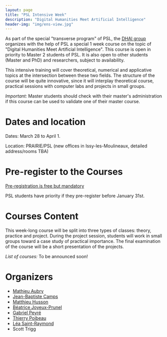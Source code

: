 ```yaml
---
layout: page
title: "PSL Intensive Week"
description: "Digital Humanities Meet Artificial Intelligence"
header-img: "img/ens-view.jpg"
---
```


As part of the special "transverse program" of PSL, the [DHAI group](https://dhai-seminar.github.io/) organizes with the help of PSL a special 1 week course on the topic of "Digital Humanities Meet Artificial Intelligence". This course is open in priority to Master 2 students of PSL. It is also open to other students (Master and PhD) and researchers, subject to availability.

This intensive training will cover theoretical, numerical and applicative topics at the intersection between these two fields. The structure of the course will be quite innovative, since it will interplay theoretical course, practical sessions with computer labs and projects in small groups.

_Important:_ Master students should check with their master's administration if this course can be used to validate one of their master course.

Dates and location
============================

Dates: March 28 to April 1.

Location: PRAIRIE/PSL (new offices in Issy-les-Moulineaux, detailed address/rooms TBA)

Pre-register to the Courses
============================

[Pre-registration is free but mandatory](https://forms.gle/xzJikS7YF1B2hrrk9)

PSL students have priority if they pre-register before January 31st.

Courses Content
============================

This week-long course will be split into three types of classes: theory, practice and project. During the project session, students will work in small groups toward a case study of practical importance. The final examination of the course will be a short presentation of the projects.

_List of  courses:_ To be announced soon!

<!-- 
- Course 1: [Léa Saint-Raymond](https://u-paris10.academia.edu/LéaSaintRaymond), _Quantitative data analysis and cartography_.
- Course 2: [Mathieu Aubry](http://imagine.enpc.fr/~aubrym/), _Computer vision for the humanities_.
- Course 3: [Béatrice Joyeux-Prunel](https://www.unige.ch/lettres/humanites-numeriques/fr/equipe/collaborateurs/prof-beatrice-joyeux-prunel/), _Art History and AI: Data Science applied to Visual Contagions_.
- Course 4: [Jean-Baptiste Camps](http://www.chartes.psl.eu/fr/jean-baptiste-camps) and [Thierry Poibeau](https://www.lattice.cnrs.fr/membres/direction/thierry-poibeau/), _Introduction to Digital Philology and natural language processing_.
- Course 5: [Ségolène Albouy and Matthieu Husson](https://syrte.obspm.fr/spip/science/histoire/membres-de-l-equipe/article/matthieu-husson), _History of astronomy and AI_.

_The practical sessions will feature:_
- Python programming for AI.
- Digital Sources and Tools for the Humanities.

_Examples of projects include:_
- Computer vision and digital heritage.
- Computational table exploration for Alfonsine astronomy.
- Automatic discovery of chronologic and geographic circulation of artistic styles.
- Improving the GROBID software for semantic description of semi-structured data.
- ...


Schedule
============================

TBA.
 -->

<!-- <div align="center">
<img src="../master-data/timing.png" width="600"/>
</div> -->

<!--
Detailed contents
============================

**Course 1: [Léa Saint-Raymond](https://u-paris10.academia.edu/LéaSaintRaymond), _Quantitative data analysis and cartography_:**

This course offers training in computational data analysis. Students will receive the following theoretical and practical basics:
- Basic statistics and econometrics
- Factor analysis
- Network Analysis
- Cartography

At the end of this training, students will be able to explore a corpus of data and analyze it from a quantitative and relational perspective. They will master the following software:
- R
- QGis
- Gephi
- and, for the exploratory part, Palladio

The project will take as its starting point an exhaustive corpus of exhibitions that took place in Toulouse between 1907 and 1939. The students will question the social and prosopographic logics of the exhibitors (the "artistes méridionaux"), analyze the sale price of the exhibited works, and conduct a textual and geographical analysis of the titles.


**Course 2: [Mathieu Aubry](http://imagine.enpc.fr/~aubrym/), _Computer vision for the humanities_:**

- Introduction to Computer Vision with a specific focus on Deep Learning. We will introduce the basic principles of Machine Learning and Neural Networks for Computer Vision applications. We will outline the specific difficulties of applications to historical and artistic data, standard use cases in digital humanity (image search, document segmentation, image recognition) and examples of specific projects on [artwork price prediction](https://papers.ssrn.com/sol3/papers.cfm?abstract_id=3347175), [historical watermark recognition](http://imagine.enpc.fr/~shenx/Watermark/), [pattern recognition](http://imagine.enpc.fr/~shenx/ArtMiner/) and [discovery in artwork datasets](http://imagine.enpc.fr/~shenx/ArtMiner/).

**Course 3: [Béatrice Joyeux-Prunel](https://www.unige.ch/lettres/humanites-numeriques/fr/equipe/collaborateurs/prof-beatrice-joyeux-prunel/), _Art History and AI: Data Science applied to Visual Contagions_:**

- _How do images circulate; what makes a visual blockbuster? Is it possible to study whether in globalisation, over the long term, cultures have converged - and to study it through images?_ We often speak of cultural globalisation as early as the 19th century, which accelerated after 1945, and that the regime of circulation of information and images has accelerated even more since the Internet. But little is known about the channels, factors, and speed of this globalisation. Are there times, places or cultures that have resisted cultural homogenisation? It is also difficult to explain why one image circulates more than another. Art history has been very interested in styles; but it does not deal much with globalisation other than through case studies. Today, the availability of unprecedented visual corpuses, whose metadata allow us to know where and when an image was seen, printed, or purchased, makes it possible to attempt a global analysis of these phenomena.
- _In the course_ Professor Joyeux-Prunel will show the digital strategies that have been deployed over the last ten years to study the global circulation of images; it will evaluate their results, their limits, and what remains to be done.
- _The workshop proposed_ in connection with the course aims at participating in "what remains to be done". From digitized corpuses of illustrated prints and images, and/or internet images from social networks, and the application of vision algorithms (identification of duplicates, of styles, of patterns), we propose to the group to identify the circulation of patterns on a worldwide (or at least European) scale. Then, using statistical and data visualisation methods, it will be a question of analizing the history, the geography and the factors that may contribute to this global circulation of styles and visual patterns. Depending on the results obtained by the group, a prediction experiment could then be tested: predicting a potentially (statistically) "global" “successful” picture, which will be launched on social networks to test their effectiveness.

**Course 4: [Jean-Baptiste Camps](http://www.chartes.psl.eu/fr/jean-baptiste-camps) and [Thierry Poibeau](https://www.lattice.cnrs.fr/membres/direction/thierry-poibeau/), _Introduction to Digital Philology and natural language processing_:**

- _For the "automatic language processing" part_, we will present the notion of named entities, a well-known notion, which plays an important role for many applications in Digital Humanities. We will show that the analysis of entities is far from being a solved problem, the systems still lacking robustness in the face of the great diversity of data. Finally, we will present an overview of the analysis methods used (symbolic and statistical), with their respective advantages and disadvantages.
- _The computational philology course_ will focus on an introduction to stylometry, and more specifically to supervised methods. It will introduce general notions on the measure of style, and will present how it is possible to build author profiles to attribute disputed or anonymous texts, or to try to disentangle individual contributions in collaborative works.

**Course 5: [Ségolène Albouy and Matthieu Husson](https://syrte.obspm.fr/spip/science/histoire/membres-de-l-equipe/article/matthieu-husson), _History of astronomy and AI_:**

- _History of astronomy and AI: an overview:_ From Delambre (Histoire de l’astronomie ancienne, Paris,1817) through Neugebauer (History of Ancient Mathematical Astronomy, Berlin, 1975), the history of astronomy produced in Europe has a long relation to quantitative methods. Towards the end of the 1960s, this association intensified with the use of computers to assess ancient observations and computation methods (Poulle and Gingerich, 1968). Today, the rise of digital humanities and its coupling with AI opens new possibilities explored by different research projects. Based on a historiographical overview, this session will illustrate the current challenges emerging at the interface of history of astronomy, AI and Digital humanities with respect to artificial vision, text analysis and reenactment of ancient computations. We will discuss how AI can tackle ambitious challenges relating to issues as diverse as mathematical questions, genealogy of sources, transcription, diagram vectorization, and more.
- _A step aside:_$ from document to data: Based on various examples from the previous session, we will explore how different datasets, exploitable by artificial intelligence algorithms, can be built to address, from historical sources, questions of various nature. We will evoke the stakes related to the transformation of a material document to its various digital representations: from the point of view of its acquisition, its modeling, its encoding, its “augmentation” or even its “simulation”. Finally, we will discuss what constitutes pertinent training datasets from a human sciences perspective as well as a machine learning perspective.
-->


Organizers
============================

- [Mathieu Aubry](http://imagine.enpc.fr/~aubrym/)
- [Jean-Baptiste Camps](http://www.chartes.psl.eu/fr/jean-baptiste-camps)
- [Matthieu Husson](https://syrte.obspm.fr/spip/science/histoire/membres-de-l-equipe/article/matthieu-husson)
- [Béatrice Joyeux-Prunel](https://artlas.huma-num.fr/en/staff-member/beatrice-joyeux-prunel-2/)
- [Gabriel Peyré](http://www.gpeyre.com)
- [Thierry Poibeau](https://www.lattice.cnrs.fr/membres/direction/thierry-poibeau/)
- [Léa Saint-Raymond](https://u-paris10.academia.edu/LéaSaintRaymond)
- Scott Trigg
